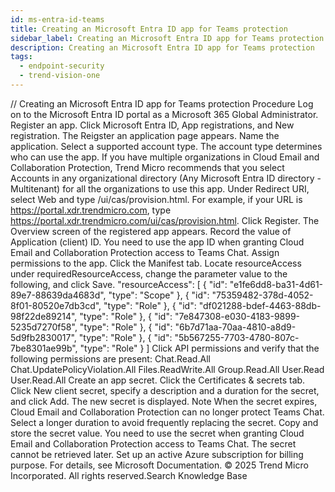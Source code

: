 ```yaml
---
id: ms-entra-id-teams
title: Creating an Microsoft Entra ID app for Teams protection
sidebar_label: Creating an Microsoft Entra ID app for Teams protection
description: Creating an Microsoft Entra ID app for Teams protection
tags:
  - endpoint-security
  - trend-vision-one
---
```


/*<![CDATA[*/ $('#title').html($('meta[name=map-description]').attr('content')); /*]]>*/ Creating an Microsoft Entra ID app for Teams protection Procedure Log on to the Microsoft Entra ID portal as a Microsoft 365 Global Administrator. Register an app. Click Microsoft Entra ID, App registrations, and New registration. The Reigster an application page appears. Name the application. Select a supported account type. The account type determines who can use the app. If you have multiple organizations in Cloud Email and Collaboration Protection, Trend Micro recommends that you select Accounts in any organizational directory (Any Microsoft Entra ID directory - Multitenant) for all the organizations to use this app. Under Redirect URI, select Web and type <URL of your Trend Vision One console logon page>/ui/cas/provision.html. For example, if your URL is https://portal.xdr.trendmicro.com, type https://portal.xdr.trendmicro.com/ui/cas/provision.html. Click Register. The Overview screen of the registered app appears. Record the value of Application (client) ID. You need to use the app ID when granting Cloud Email and Collaboration Protection access to Teams Chat. Assign permissions to the app. Click the Manifest tab. Locate resourceAccess under requiredResourceAccess, change the parameter value to the following, and click Save. "resourceAccess": [ { "id": "e1fe6dd8-ba31-4d61-89e7-88639da4683d", "type": "Scope" }, { "id": "75359482-378d-4052-8f01-80520e7db3cd", "type": "Role" }, { "id": "df021288-bdef-4463-88db-98f22de89214", "type": "Role" }, { "id": "7e847308-e030-4183-9899-5235d7270f58", "type": "Role" }, { "id": "6b7d71aa-70aa-4810-a8d9-5d9fb2830017", "type": "Role" }, { "id": "5b567255-7703-4780-807c-7be8301ae99b", "type": "Role" } ] Click API permissions and verify that the following permissions are present: Chat.Read.All Chat.UpdatePolicyViolation.All Files.ReadWrite.All Group.Read.All User.Read User.Read.All Create an app secret. Click the Certificates & secrets tab. Click New client secret, specify a description and a duration for the secret, and click Add. The new secret is displayed. Note When the secret expires, Cloud Email and Collaboration Protection can no longer protect Teams Chat. Select a longer duration to avoid frequently replacing the secret. Copy and store the secret value. You need to use the secret when granting Cloud Email and Collaboration Protection access to Teams Chat. The secret cannot be retrieved later. Set up an active Azure subscription for billing purpose. For details, see Microsoft Documentation. © 2025 Trend Micro Incorporated. All rights reserved.Search Knowledge Base